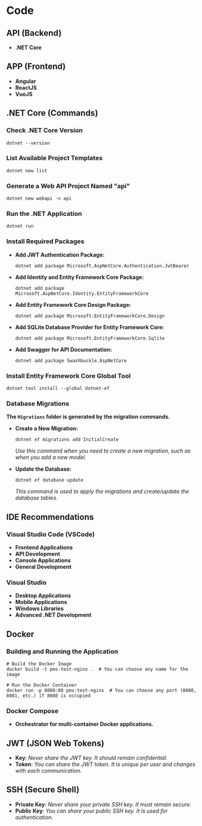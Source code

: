 # Code

## API (Backend)

- **.NET Core**

## APP (Frontend)

- **Angular**
- **ReactJS**
- **VueJS**

## .NET Core (Commands)

### Check .NET Core Version
```shell
dotnet --version
```

### List Available Project Templates
```shell
dotnet new list
```

### Generate a Web API Project Named "api"
```shell
dotnet new webapi -n api
```

### Run the .NET Application
```shell
dotnet run
```

### Install Required Packages
- **Add JWT Authentication Package:**
  ```shell
  dotnet add package Microsoft.AspNetCore.Authentication.JwtBearer
  ```

- **Add Identity and Entity Framework Core Package:** 
  ```shell
  dotnet add package Microsoft.AspNetCore.Identity.EntityFrameworkCore
  ```

- **Add Entity Framework Core Design Package:**
  ```shell
  dotnet add package Microsoft.EntityFrameworkCore.Design
  ```

- **Add SQLite Database Provider for Entity Framework Core:**
  ```shell
  dotnet add package Microsoft.EntityFrameworkCore.Sqlite
  ```

- **Add Swagger for API Documentation:**
  ```shell
  dotnet add package Swashbuckle.AspNetCore
  ```

### Install Entity Framework Core Global Tool
```shell
dotnet tool install --global dotnet-ef
```

### Database Migrations
**The `Migrations` folder is generated by the migration commands.**

- **Create a New Migration:**
  ```shell
  dotnet ef migrations add InitialCreate
  ```
  *Use this command when you need to create a new migration, such as when you add a new model.*

- **Update the Database:**
  ```shell
  dotnet ef database update
  ```
  *This command is used to apply the migrations and create/update the database tables.*

## IDE Recommendations

### Visual Studio Code (VSCode)
- **Frontend Applications**
- **API Development**
- **Console Applications**
- **General Development**

### Visual Studio
- **Desktop Applications**
- **Mobile Applications**
- **Windows Libraries**
- **Advanced .NET Development**

## Docker

### Building and Running the Application
```shell
# Build the Docker Image
docker build -t pms-test-nginx .  # You can choose any name for the image

# Run the Docker Container
docker run -p 8080:80 pms-test-nginx  # You can choose any port (8080, 8081, etc.) if 8080 is occupied
```

### Docker Compose
- **Orchestrator for multi-container Docker applications.**

## JWT (JSON Web Tokens)

- **Key**: *Never share the JWT key. It should remain confidential.*
- **Token**: *You can share the JWT token. It is unique per user and changes with each communication.*

## SSH (Secure Shell)

- **Private Key**: *Never share your private SSH key. It must remain secure.*
- **Public Key**: *You can share your public SSH key. It is used for authentication.*
